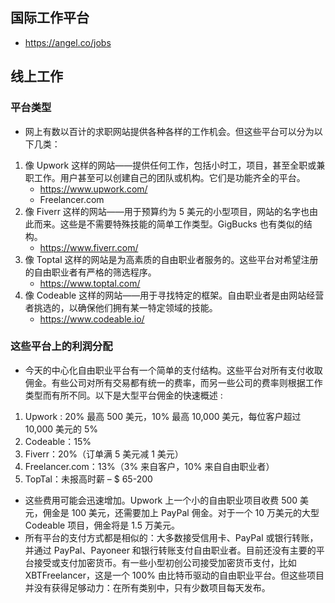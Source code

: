 ## 国际工作平台
- https://angel.co/jobs

## 线上工作
### 平台类型
- 网上有数以百计的求职网站提供各种各样的工作机会。但这些平台可以分为以下几类：

1. 像 Upwork 这样的网站——提供任何工作，包括小时工，项目，甚至全职或兼职工作。用户甚至可以创建自己的团队或机构。它们是功能齐全的平台。
    - https://www.upwork.com/
    - Freelancer.com
2. 像 Fiverr 这样的网站——用于预算约为 5 美元的小型项目，网站的名字也由此而来。这些是不需要特殊技能的简单工作类型。GigBucks 也有类似的结构。
    - https://www.fiverr.com/
3. 像 Toptal 这样的网站是为高素质的自由职业者服务的。这些平台对希望注册的自由职业者有严格的筛选程序。
    - https://www.toptal.com/
4. 像 Codeable 这样的网站——用于寻找特定的框架。自由职业者是由网站经营者挑选的，以确保他们拥有某一特定领域的技能。
    - https://www.codeable.io/

### 这些平台上的利润分配
- 今天的中心化自由职业平台有一个简单的支付结构。这些平台对所有支付收取佣金。有些公司对所有交易都有统一的费率，而另一些公司的费率则根据工作类型而有所不同。以下是大型平台佣金的快速概述 :

1. Upwork : 20% 最高 500 美元，10% 最高 10,000 美元，每位客户超过 10,000 美元的 5%
2. Codeable：15%
3. Fiverr：20%（订单满 5 美元减 1 美元）
4. Freelancer.com：13%（3% 来自客户，10% 来自自由职业者）
5. TopTal：未报高时薪 – $ 65-200

- 这些费用可能会迅速增加。Upwork 上一个小的自由职业项目收费 500 美元，佣金是 100 美元，还需要加上 PayPal 佣金。对于一个 10 万美元的大型 Codeable 项目，佣金将是 1.5 万美元。
- 所有平台的支付方式都是相似的：大多数接受信用卡、PayPal 或银行转账，并通过 PayPal、Payoneer 和银行转账支付自由职业者。目前还没有主要的平台接受或支付加密货币。有一些小型初创公司接受加密货币支付，比如 XBTFreelancer，这是一个 100% 由比特币驱动的自由职业平台。但这些项目并没有获得足够动力：在所有类别中，只有少数项目每天发布。